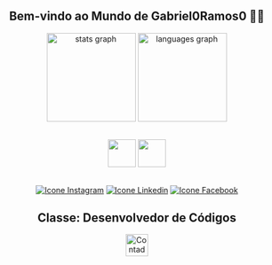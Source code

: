 <div align="center">

## Bem-vindo ao Mundo de Gabriel0Ramos0 🏰🚀

</div>

<div align="center">
  <img src="https://github-readme-stats.vercel.app/api?username=Gabriel0Ramos0&show_icons=true&theme=midnight-purple&include_all_commits=true&count_private=true" height="160" alt="stats graph" />
  <img src="https://github-readme-stats.vercel.app/api/top-langs/?username=Gabriel0Ramos0&layout=compact&langs_count=6&theme=midnight-purple" height="160" alt="languages graph" />
</div>

##

<div align="center">
 
  <img height="50em" width="50em" src="https://cdn.jsdelivr.net/gh/devicons/devicon/icons/java/java-original.svg" />
  <img height="50em" width="50em" src="https://cdn.jsdelivr.net/gh/devicons/devicon/icons/html5/html5-original.svg" />

</div>  

##

<div align="center">
 
  <a href="https://www.instagram.com/seu-instagram/" ><img alt="Icone Instagram" src="https://img.shields.io/badge/-Instagram-%23E4405F?style=for-the-badge&logo=instagram&logoColor=white"/></a>
  <a href="https://www.linkedin.com/in/seu-linkedin/" /><img alt="Icone Linkedin" src="https://img.shields.io/badge/-LinkedIn-%230077B5?style=for-the-badge&logo=linkedin&logoColor=white"/></a>
  <a href="https://www.facebook.com/seu-username-facebook/" ><img alt="Icone Facebook" src="https://img.shields.io/badge/-Facebook-%230077B5?style=for-the-badge&logo=facebook&logoColor=white"/></a>

</div>

<div align="center">

## Classe: Desenvolvedor de Códigos
</div>




<div align="center">
 
  <img height="40px" src="https://visitor-badge.feriirawann.repl.co/?username=Gabriel0Ramos0&repo=Gabriel0Ramos0&style=for-the-badge&label=Visitantes&logo=OpenTelemetry&color=527BBF&contentType=svg" alt="Contador de Visitas do Perfil"/> 

</div>
